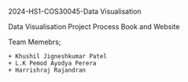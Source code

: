 2024-HS1-COS30045-Data Visualisation

Data Visualisation Project Process Book and Website

Team Memebrs;

    + Khushil Jigneshkumar Patel 
    + L.K Pemod Ayodya Perera
    + Harrishraj Rajandran
